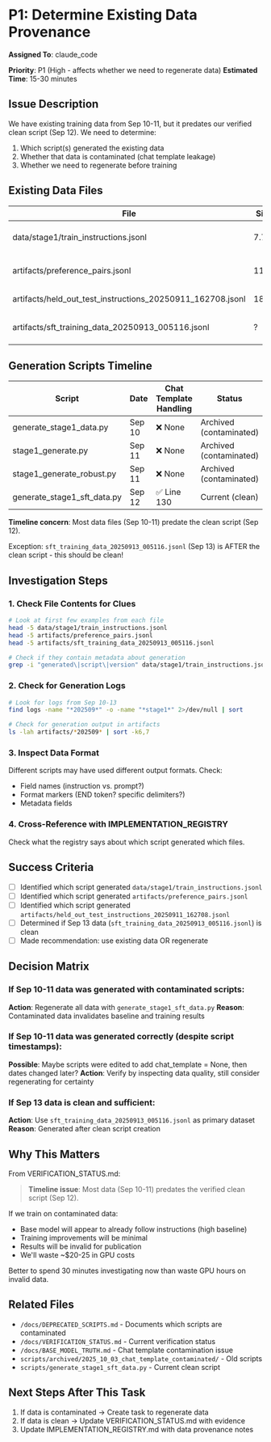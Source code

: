 # P1: Determine Existing Data Provenance
**Assigned To**: claude_code

**Priority**: P1 (High - affects whether we need to regenerate data)
**Estimated Time**: 15-30 minutes

## Issue Description

We have existing training data from Sep 10-11, but it predates our verified clean script (Sep 12). We need to determine:

1. Which script(s) generated the existing data
2. Whether that data is contaminated (chat template leakage)
3. Whether we need to regenerate before training

## Existing Data Files

| File | Size | Date | Purpose |
|------|------|------|---------|
| data/stage1/train_instructions.jsonl | 7.7K | Sep 10 | SFT training data |
| artifacts/preference_pairs.jsonl | 110K | Sep 11 | DPO preference pairs |
| artifacts/held_out_test_instructions_20250911_162708.jsonl | 18K | Sep 11 | Test instructions |
| artifacts/sft_training_data_20250913_005116.jsonl | ? | Sep 13 | SFT data (after clean script) |

## Generation Scripts Timeline

| Script | Date | Chat Template Handling | Status |
|--------|------|------------------------|--------|
| generate_stage1_data.py | Sep 10 | ❌ None | Archived (contaminated) |
| stage1_generate.py | Sep 11 | ❌ None | Archived (contaminated) |
| stage1_generate_robust.py | Sep 11 | ❌ None | Archived (contaminated) |
| generate_stage1_sft_data.py | Sep 12 | ✅ Line 130 | Current (clean) |

**Timeline concern**: Most data files (Sep 10-11) predate the clean script (Sep 12).

Exception: `sft_training_data_20250913_005116.jsonl` (Sep 13) is AFTER the clean script - this should be clean!

## Investigation Steps

### 1. Check File Contents for Clues
```bash
# Look at first few examples from each file
head -5 data/stage1/train_instructions.jsonl
head -5 artifacts/preference_pairs.jsonl
head -5 artifacts/sft_training_data_20250913_005116.jsonl

# Check if they contain metadata about generation
grep -i "generated\|script\|version" data/stage1/train_instructions.jsonl | head -5
```

### 2. Check for Generation Logs
```bash
# Look for logs from Sep 10-13
find logs -name "*202509*" -o -name "*stage1*" 2>/dev/null | sort

# Check for generation output in artifacts
ls -lah artifacts/*202509* | sort -k6,7
```

### 3. Inspect Data Format
Different scripts may have used different output formats. Check:
- Field names (instruction vs. prompt?)
- Format markers (END token? specific delimiters?)
- Metadata fields

### 4. Cross-Reference with IMPLEMENTATION_REGISTRY
Check what the registry says about which script generated which files.

## Success Criteria

- [ ] Identified which script generated `data/stage1/train_instructions.jsonl`
- [ ] Identified which script generated `artifacts/preference_pairs.jsonl`
- [ ] Identified which script generated `artifacts/held_out_test_instructions_20250911_162708.jsonl`
- [ ] Determined if Sep 13 data (`sft_training_data_20250913_005116.jsonl`) is clean
- [ ] Made recommendation: use existing data OR regenerate

## Decision Matrix

### If Sep 10-11 data was generated with contaminated scripts:
**Action**: Regenerate all data with `generate_stage1_sft_data.py`
**Reason**: Contaminated data invalidates baseline and training results

### If Sep 10-11 data was generated correctly (despite script timestamps):
**Possible**: Maybe scripts were edited to add chat_template = None, then dates changed later?
**Action**: Verify by inspecting data quality, still consider regenerating for certainty

### If Sep 13 data is clean and sufficient:
**Action**: Use `sft_training_data_20250913_005116.jsonl` as primary dataset
**Reason**: Generated after clean script creation

## Why This Matters

From VERIFICATION_STATUS.md:
> **Timeline issue**: Most data (Sep 10-11) predates the verified clean script (Sep 12).

If we train on contaminated data:
- Base model will appear to already follow instructions (high baseline)
- Training improvements will be minimal
- Results will be invalid for publication
- We'll waste ~$20-25 in GPU costs

Better to spend 30 minutes investigating now than waste GPU hours on invalid data.

## Related Files

- `/docs/DEPRECATED_SCRIPTS.md` - Documents which scripts are contaminated
- `/docs/VERIFICATION_STATUS.md` - Current verification status
- `/docs/BASE_MODEL_TRUTH.md` - Chat template contamination issue
- `scripts/archived/2025_10_03_chat_template_contaminated/` - Old scripts
- `scripts/generate_stage1_sft_data.py` - Current clean script

## Next Steps After This Task

1. If data is contaminated → Create task to regenerate data
2. If data is clean → Update VERIFICATION_STATUS.md with evidence
3. Update IMPLEMENTATION_REGISTRY.md with data provenance notes
